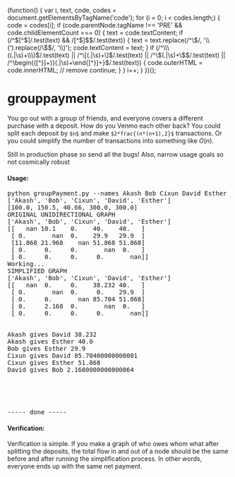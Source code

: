 (function() {
  var i, text, code, codes = document.getElementsByTagName('code');
  for (i = 0; i < codes.length;) {
    code = codes[i];
    if (code.parentNode.tagName !== 'PRE' && code.childElementCount === 0) {
      text = code.textContent;
      if (/^\$[^$]/.test(text) && /[^$]\$$/.test(text)) {
        text = text.replace(/^\$/, '\\(').replace(/\$$/, '\\)');
        code.textContent = text;
      }
      if (/^\\\((.|\s)+\\\)$/.test(text) || /^\\\[(.|\s)+\\\]$/.test(text) ||
          /^\$(.|\s)+\$$/.test(text) ||
          /^\\begin\{([^}]+)\}(.|\s)+\\end\{[^}]+\}$/.test(text)) {
        code.outerHTML = code.innerHTML;  // remove <code></code>
        continue;
      }
    }
    i++;
  }
})();

<script src="//yihui.name/js/math-code.js"></script>
<!-- Just one possible MathJax CDN below. You may use others. -->
<script async
  src="//mathjax.rstudio.com/latest/MathJax.js?config=TeX-MML-AM_CHTML">
</script>

# grouppayment
You go out with a group of friends, and everyone covers a different purchase with a deposit. How do you Venmo each other back? You could split each deposit by `$n$` and make `$2*frac{(n*(n+1),2}$` transactions. Or you could simplify the number of transactions into something like $O(n)$.

Still in production phase so send all the bugs! Also, narrow usage goals so not cosmically robust


#### Usage:

<pre>
python groupPayment.py --names Akash Bob Cixun David Esther --deposits 100 150.5 40.66 300 300
[&apos;Akash&apos;, &apos;Bob&apos;, &apos;Cixun&apos;, &apos;David&apos;, &apos;Esther&apos;]
[100.0, 150.5, 40.66, 300.0, 300.0]
ORIGINAL UNIDIRECTIONAL GRAPH
[&apos;Akash&apos;, &apos;Bob&apos;, &apos;Cixun&apos;, &apos;David&apos;, &apos;Esther&apos;]
[[   nan 10.1    0.    40.    40.   ]
 [ 0.       nan  0.    29.9   29.9  ]
 [11.868 21.968    nan 51.868 51.868]
 [ 0.     0.     0.       nan  0.   ]
 [ 0.     0.     0.     0.       nan]]
Working...
SIMPLIFIED GRAPH
[&apos;Akash&apos;, &apos;Bob&apos;, &apos;Cixun&apos;, &apos;David&apos;, &apos;Esther&apos;]
[[   nan  0.     0.    38.232 40.   ]
 [ 0.       nan  0.     0.    29.9  ]
 [ 0.     0.       nan 85.704 51.868]
 [ 0.     2.168  0.       nan  0.   ]
 [ 0.     0.     0.     0.       nan]]


Akash gives David 38.232
Akash gives Esther 40.0
Bob gives Esther 29.9
Cixun gives David 85.70400000000001
Cixun gives Esther 51.868
David gives Bob 2.1680000000000064





----- done -----
</pre>



#### Verification:

Verification is simple. If you make a graph of who owes whom what after splitting the deposits, the total flow in and out of a node should be the same before and after running the simplification process. In other words, everyone ends up with the same net payment.

